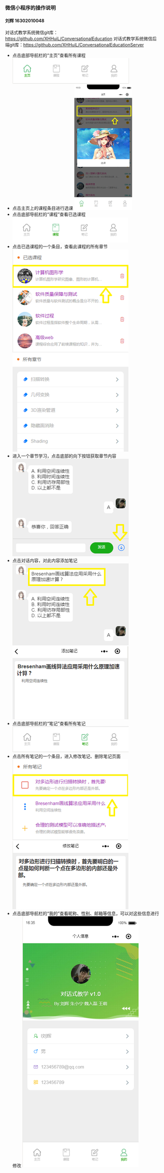 ### 微信小程序的操作说明
#### 刘辉 16302010048
对话式教学系统微信git库：https://github.com/XHHuiL/ConversationalEducation
对话式教学系统微信后端git库：https://github.com/XHHuiL/ConversationalEducationServer
+ 点击底部导航栏的“主页”查看所有课程
![Alt text](./home-bar.png)
+ 点击主页上的课程条目进行选课
![Alt text](./select_course.png)
+ 点击底部导航栏的“课程”查看已选课程
![Alt text](./course-bar.png)
+ 点击已选课程的一个条目，查看此课程的所有章节
![Alt text](./taken-course.png) ![Alt text](./chapters.png)
+ 进入一个章节学习，点击底部的向下按钮获取章节内容
![Alt text](./chat.png)
+ 点击对话内容，对此内容添加笔记
![Alt text](./click_content.png) ![Alt text](./add_note.png)
+ 点击底部导航栏的“笔记”查看所有笔记
![Alt text](./note-bar.png)
+ 点击所有笔记的一个条目，进入修改笔记、删除笔记页面
![Alt text](./notes.png) ![Alt text](./change-note.png)
+ 点击底部导航栏的“我的”查看昵称、性别、邮箱等信息，可以对这些信息进行修改
![Alt text](./mine.png)
